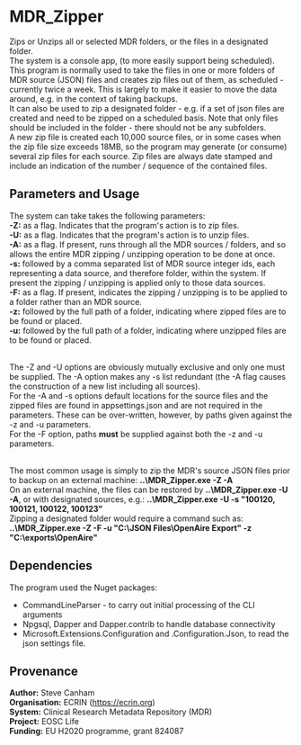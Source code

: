 # MDR_Zipper

Zips or Unzips all or selected MDR folders, or the files in a designated folder.<br/>
The system is a console app, (to more easily support being scheduled).<br/>
This program is normally used to take the files in one or more folders of MDR source (JSON) files and creates zip files out of them, as scheduled - currently twice a week.
This is largely to make it easier to move the data around, e.g. in the context of taking backups.<br/>
It can also be used to zip a designated folder - e.g. if a set of json files are created and need to be zipped on a scheduled basis. Note that only files should be included in the folder - there should not be any subfolders.<br/>
A new zip file is created each 10,000 source files, or in some cases when the zip file size exceeds 18MB, so the program may generate (or consume) several zip files for each source. Zip files are always date stamped and include an indication of the number / sequence of the contained files.<br/>

## Parameters and Usage
The system can take takes the following parameters:<br/>
**-Z:** as a flag. Indicates that the program's action is to zip files.<br/>
**-U:** as a flag. Indicates that the program's action is to unzip files.<br/>
**-A:** as a flag. If present, runs through all the MDR sources / folders, and so allows the entire MDR zipping / unzipping operation to be done at once.<br/>
**-s:** followed by a comma separated list of MDR source integer ids, each representing a data source, and therefore folder, within the system. If present the zipping / unzipping is applied only to those data sources.<br/>
**-F:** as a flag. If present, indicates the zipping / unzipping is to be applied to a folder rather than an MDR source. <br/>
**-z:** followed by the full path of a folder, indicating where zipped files are to be found or placed.<br/>
**-u:** followed by the full path of a folder, indicating where unzipped files are to be found or placed. <br/><br/>

The -Z and -U options are obviously mutually exclusive and only one must be supplied. The -A option makes any -s list redundant (the -A flag causes the construction of a new list including all sources).<br/>
For the -A and -s options default locations for the source files and the zipped files are found in appsettings.json and are not required in the parameters. These can be over-written, however, by paths given against the -z and -u parameters.<br/> 
For the -F option, paths **must** be supplied against both the -z and -u parameters.<br/><br/>

The most common usage is simply to zip the MDR's source JSON files prior to backup on an external machine: **..\MDR_Zipper.exe -Z -A**<br/>
On an external machine, the files can be restored by **..\MDR_Zipper.exe -U -A**, or with designated sources, e.g.: **..\MDR_Zipper.exe -U -s "100120, 100121, 100122, 100123"**<br/>
Zipping a designated folder would require a command such as: **..\MDR_Zipper.exe -Z -F -u "C:\JSON Files\OpenAire Export" -z "C:\exports\OpenAire"**<br/>

## Dependencies
The program used the Nuget packages:
* CommandLineParser - to carry out initial processing of the CLI arguments
* Npgsql, Dapper and Dapper.contrib to handle database connectivity
* Microsoft.Extensions.Configuration and .Configuration.Json, to read the json settings file.

## Provenance
**Author:** Steve Canham<br/>
**Organisation:** ECRIN (https://ecrin.org)<br/>
**System:** Clinical Research Metadata Repository (MDR)<br/>
**Project:** EOSC Life<br/>
**Funding:** EU H2020 programme, grant 824087
